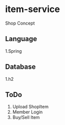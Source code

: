# item-service
Shop Concept

## Language
1.Spring

## Database
1.h2

## ToDo
1. Upload ShopItem
2. Member Login
3. Buy/Sell Item
